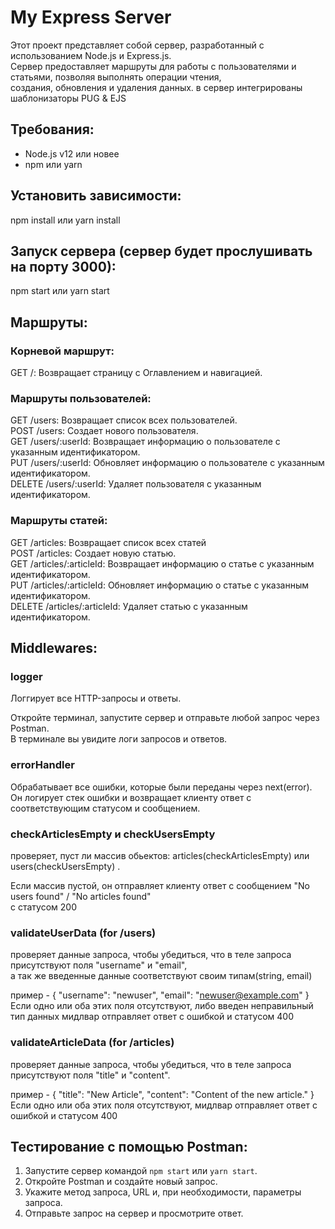 # My Express Server

Этот проект представляет собой сервер, разработанный с использованием Node.js и Express.js.<br>
Сервер предоставляет маршруты для работы с пользователями и статьями, позволяя выполнять операции чтения,<br>
создания, обновления и удаления данных. в сервер интегрированы шаблонизаторы PUG & EJS

## Требования:

- Node.js v12 или новее<br>
- npm или yarn

## Установить зависимости:

npm install или yarn install

## Запуск сервера (cервер будет прослушивать на порту 3000):

npm start или yarn start

## Маршруты:

### Корневой маршрут:

GET /: Возвращает страницу с Оглавлением и навигацией.

### Маршруты пользователей:

GET /users: Возвращает список всех пользователей.<br>
POST /users: Создает нового пользователя.<br>
GET /users/:userId: Возвращает информацию о пользователе с указанным идентификатором.<br>
PUT /users/:userId: Обновляет информацию о пользователе с указанным идентификатором.<br>
DELETE /users/:userId: Удаляет пользователя с указанным идентификатором.<br>

### Маршруты статей:

GET /articles: Возвращает список всех статей <br>
POST /articles: Создает новую статью.<br>
GET /articles/:articleId: Возвращает информацию о статье с указанным идентификатором.<br>
PUT /articles/:articleId: Обновляет информацию о статье с указанным идентификатором.<br>
DELETE /articles/:articleId: Удаляет статью с указанным идентификатором.<br>

## Middlewares:

### logger

Логгирует все HTTP-запросы и ответы.<br>

Откройте терминал, запустите сервер и отправьте любой запрос через Postman.<br>
В терминале вы увидите логи запросов и ответов.<br>

### errorHandler

Обрабатывает все ошибки, которые были переданы через next(error).<br>
Он логирует стек ошибки и возвращает клиенту ответ с соответствующим статусом и сообщением.<br>

### checkArticlesEmpty и checkUsersEmpty

проверяет, пуст ли массив обьектов: articles(checkArticlesEmpty) или users(checkUsersEmpty) .<br>

Если массив пустой, он отправляет клиенту ответ с сообщением "No users found" / "No articles found"<br>
c статусом 200

### validateUserData (for /users)

проверяет данные запроса, чтобы убедиться, что в теле запроса присутствуют поля "username" и "email",<br>
а так же введенные данные соответствуют своим типам(string, email)

пример - {
"username": "newuser",
"email": "newuser@example.com"
}
Если одно или оба этих поля отсутствуют, либо введен неправильный тип данных мидлвар отправляет ответ с ошибкой и статусом 400<br>

### validateArticleData (for /articles)

проверяет данные запроса, чтобы убедиться, что в теле запроса присутствуют поля "title" и "content".<br>

пример - {
"title": "New Article",
"content": "Content of the new article."
}
Если одно или оба этих поля отсутствуют, мидлвар отправляет ответ с ошибкой и статусом 400<br>

## Тестирование с помощью Postman:

1. Запустите сервер командой `npm start` или `yarn start`.<br>
2. Откройте Postman и создайте новый запрос.<br>
3. Укажите метод запроса, URL и, при необходимости, параметры запроса.<br>
4. Отправьте запрос на сервер и просмотрите ответ.<br>
